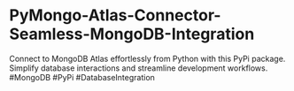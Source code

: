 # PyMongo-Atlas-Connector-Seamless-MongoDB-Integration
Connect to MongoDB Atlas effortlessly from Python with this PyPi package. Simplify database interactions and streamline development workflows. #MongoDB #PyPi #DatabaseIntegration
